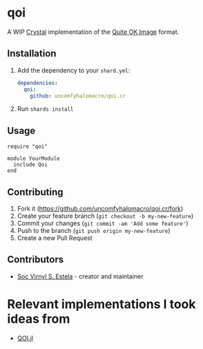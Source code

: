 # qoi

A WIP [Crystal](https://github.com/crystal-lang/crystal) implementation of the [Quite OK Image](https://qoiformat.org/) format.

## Installation

1. Add the dependency to your `shard.yml`:

   ```yaml
   dependencies:
     qoi:
       github: uncomfyhalomacro/qoi.cr
   ```

2. Run `shards install`

## Usage

```crystal
require "qoi"

module YourModule
  include Qoi
end
```

## Contributing

1. Fork it (<https://github.com/uncomfyhalomacro/qoi.cr/fork>)
2. Create your feature branch (`git checkout -b my-new-feature`)
3. Commit your changes (`git commit -am 'Add some feature'`)
4. Push to the branch (`git push origin my-new-feature`)
5. Create a new Pull Request

## Contributors

- [Soc Virnyl S. Estela](https://github.com/uncomfyhalomacro) - creator and maintainer

# Relevant implementations I took ideas from

- [QOI.jl](https://github.com/KristofferC/QOI.jl)
